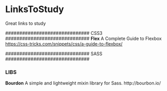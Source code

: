 # LinksToStudy

Great links to study


############################## CSS3 ##############################
<strong>Flex</strong>
A Complete Guide to Flexbox
https://css-tricks.com/snippets/css/a-guide-to-flexbox/

############################## SASS ##############################
<h3>LIBS</h3>
<strong>Bourdon</strong>
  A simple and lightweight mixin library for Sass.
    http://bourbon.io/
